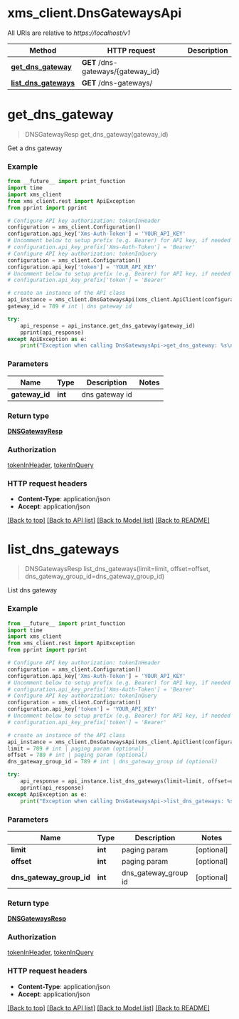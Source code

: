 # xms_client.DnsGatewaysApi

All URIs are relative to *https://localhost/v1*

Method | HTTP request | Description
------------- | ------------- | -------------
[**get_dns_gateway**](DnsGatewaysApi.md#get_dns_gateway) | **GET** /dns-gateways/{gateway_id} | 
[**list_dns_gateways**](DnsGatewaysApi.md#list_dns_gateways) | **GET** /dns-gateways/ | 


# **get_dns_gateway**
> DNSGatewayResp get_dns_gateway(gateway_id)



Get a dns gateway

### Example
```python
from __future__ import print_function
import time
import xms_client
from xms_client.rest import ApiException
from pprint import pprint

# Configure API key authorization: tokenInHeader
configuration = xms_client.Configuration()
configuration.api_key['Xms-Auth-Token'] = 'YOUR_API_KEY'
# Uncomment below to setup prefix (e.g. Bearer) for API key, if needed
# configuration.api_key_prefix['Xms-Auth-Token'] = 'Bearer'
# Configure API key authorization: tokenInQuery
configuration = xms_client.Configuration()
configuration.api_key['token'] = 'YOUR_API_KEY'
# Uncomment below to setup prefix (e.g. Bearer) for API key, if needed
# configuration.api_key_prefix['token'] = 'Bearer'

# create an instance of the API class
api_instance = xms_client.DnsGatewaysApi(xms_client.ApiClient(configuration))
gateway_id = 789 # int | dns gateway id

try:
    api_response = api_instance.get_dns_gateway(gateway_id)
    pprint(api_response)
except ApiException as e:
    print("Exception when calling DnsGatewaysApi->get_dns_gateway: %s\n" % e)
```

### Parameters

Name | Type | Description  | Notes
------------- | ------------- | ------------- | -------------
 **gateway_id** | **int**| dns gateway id | 

### Return type

[**DNSGatewayResp**](DNSGatewayResp.md)

### Authorization

[tokenInHeader](../README.md#tokenInHeader), [tokenInQuery](../README.md#tokenInQuery)

### HTTP request headers

 - **Content-Type**: application/json
 - **Accept**: application/json

[[Back to top]](#) [[Back to API list]](../README.md#documentation-for-api-endpoints) [[Back to Model list]](../README.md#documentation-for-models) [[Back to README]](../README.md)

# **list_dns_gateways**
> DNSGatewaysResp list_dns_gateways(limit=limit, offset=offset, dns_gateway_group_id=dns_gateway_group_id)



List dns gateway

### Example
```python
from __future__ import print_function
import time
import xms_client
from xms_client.rest import ApiException
from pprint import pprint

# Configure API key authorization: tokenInHeader
configuration = xms_client.Configuration()
configuration.api_key['Xms-Auth-Token'] = 'YOUR_API_KEY'
# Uncomment below to setup prefix (e.g. Bearer) for API key, if needed
# configuration.api_key_prefix['Xms-Auth-Token'] = 'Bearer'
# Configure API key authorization: tokenInQuery
configuration = xms_client.Configuration()
configuration.api_key['token'] = 'YOUR_API_KEY'
# Uncomment below to setup prefix (e.g. Bearer) for API key, if needed
# configuration.api_key_prefix['token'] = 'Bearer'

# create an instance of the API class
api_instance = xms_client.DnsGatewaysApi(xms_client.ApiClient(configuration))
limit = 789 # int | paging param (optional)
offset = 789 # int | paging param (optional)
dns_gateway_group_id = 789 # int | dns_gateway_group id (optional)

try:
    api_response = api_instance.list_dns_gateways(limit=limit, offset=offset, dns_gateway_group_id=dns_gateway_group_id)
    pprint(api_response)
except ApiException as e:
    print("Exception when calling DnsGatewaysApi->list_dns_gateways: %s\n" % e)
```

### Parameters

Name | Type | Description  | Notes
------------- | ------------- | ------------- | -------------
 **limit** | **int**| paging param | [optional] 
 **offset** | **int**| paging param | [optional] 
 **dns_gateway_group_id** | **int**| dns_gateway_group id | [optional] 

### Return type

[**DNSGatewaysResp**](DNSGatewaysResp.md)

### Authorization

[tokenInHeader](../README.md#tokenInHeader), [tokenInQuery](../README.md#tokenInQuery)

### HTTP request headers

 - **Content-Type**: application/json
 - **Accept**: application/json

[[Back to top]](#) [[Back to API list]](../README.md#documentation-for-api-endpoints) [[Back to Model list]](../README.md#documentation-for-models) [[Back to README]](../README.md)

